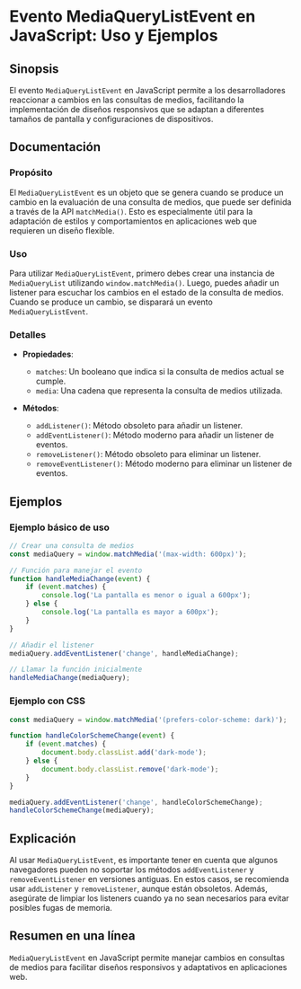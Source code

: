<!--
Meta Description: # Evento MediaQueryListEvent en JavaScript: Uso y Ejemplos ## Sinopsis El evento `MediaQueryListEvent` en JavaScript permite a los desarrolladores rea...
Meta Keywords: para, mediaquerylistevent, medios, que, listener
-->

# Evento MediaQueryListEvent en JavaScript: Uso y Ejemplos

## Sinopsis
El evento `MediaQueryListEvent` en JavaScript permite a los desarrolladores reaccionar a cambios en las consultas de medios, facilitando la implementación de diseños responsivos que se adaptan a diferentes tamaños de pantalla y configuraciones de dispositivos.

## Documentación
### Propósito
El `MediaQueryListEvent` es un objeto que se genera cuando se produce un cambio en la evaluación de una consulta de medios, que puede ser definida a través de la API `matchMedia()`. Esto es especialmente útil para la adaptación de estilos y comportamientos en aplicaciones web que requieren un diseño flexible.

### Uso
Para utilizar `MediaQueryListEvent`, primero debes crear una instancia de `MediaQueryList` utilizando `window.matchMedia()`. Luego, puedes añadir un listener para escuchar los cambios en el estado de la consulta de medios. Cuando se produce un cambio, se disparará un evento `MediaQueryListEvent`.

### Detalles
- **Propiedades**:
  - `matches`: Un booleano que indica si la consulta de medios actual se cumple.
  - `media`: Una cadena que representa la consulta de medios utilizada.

- **Métodos**:
  - `addListener()`: Método obsoleto para añadir un listener.
  - `addEventListener()`: Método moderno para añadir un listener de eventos.
  - `removeListener()`: Método obsoleto para eliminar un listener.
  - `removeEventListener()`: Método moderno para eliminar un listener de eventos.

## Ejemplos
### Ejemplo básico de uso
```javascript
// Crear una consulta de medios
const mediaQuery = window.matchMedia('(max-width: 600px)');

// Función para manejar el evento
function handleMediaChange(event) {
    if (event.matches) {
        console.log('La pantalla es menor o igual a 600px');
    } else {
        console.log('La pantalla es mayor a 600px');
    }
}

// Añadir el listener
mediaQuery.addEventListener('change', handleMediaChange);

// Llamar la función inicialmente
handleMediaChange(mediaQuery);
```

### Ejemplo con CSS
```javascript
const mediaQuery = window.matchMedia('(prefers-color-scheme: dark)');

function handleColorSchemeChange(event) {
    if (event.matches) {
        document.body.classList.add('dark-mode');
    } else {
        document.body.classList.remove('dark-mode');
    }
}

mediaQuery.addEventListener('change', handleColorSchemeChange);
handleColorSchemeChange(mediaQuery);
```

## Explicación
Al usar `MediaQueryListEvent`, es importante tener en cuenta que algunos navegadores pueden no soportar los métodos `addEventListener` y `removeEventListener` en versiones antiguas. En estos casos, se recomienda usar `addListener` y `removeListener`, aunque están obsoletos. Además, asegúrate de limpiar los listeners cuando ya no sean necesarios para evitar posibles fugas de memoria.

## Resumen en una línea
`MediaQueryListEvent` en JavaScript permite manejar cambios en consultas de medios para facilitar diseños responsivos y adaptativos en aplicaciones web.